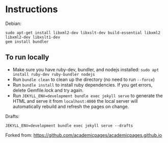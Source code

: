# Instructions

Debian:

    sudo apt-get install libxml2-dev libxslt-dev build-essential libxml2 libxml2-dev libxslt1-dev
    gem install bundler

## To run locally 

 - Make sure you have ruby-dev, bundler, and nodejs installed: `sudo apt install ruby-dev ruby-bundler nodejs`
 - Run `bundle clean` to clean up the directory (no need to run `--force`)
 - Run `bundle install` to install ruby dependencies. If you get errors, delete Gemfile.lock and try again.
 - Run `JEKYLL_ENV=development bundle exec jekyll serve` to generate the HTML and serve it from `localhost:4000` the local server will automatically rebuild and refresh the pages on change.

Drafts:

    JEKYLL_ENV=development bundle exec jekyll serve --drafts

Forked from: https://github.com/academicpages/academicpages.github.io

